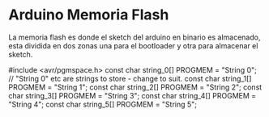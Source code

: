 # Arduino Memoria Flash
La memoria flash es donde el sketch del arduino en binario es almacenado, esta dividida en dos zonas una para el bootloader y otra para almacenar el sketch.

#include <avr/pgmspace.h>
const char string_0[] PROGMEM = "String 0"; // "String 0" etc are strings to store - change to suit.
const char string_1[] PROGMEM = "String 1";
const char string_2[] PROGMEM = "String 2";
const char string_3[] PROGMEM = "String 3";
const char string_4[] PROGMEM = "String 4";
const char string_5[] PROGMEM = "String 5";
